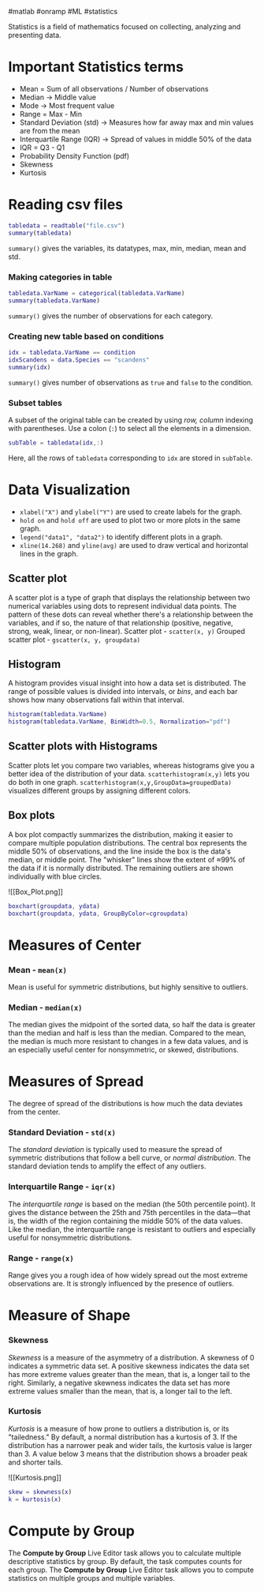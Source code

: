 #matlab #onramp #ML #statistics

Statistics is a field of mathematics focused on collecting, analyzing and presenting data. 
# Important Statistics terms
- Mean = Sum of all observations / Number of observations
- Median -> Middle value
- Mode -> Most frequent value
- Range = Max - Min
- Standard Deviation (std) -> Measures how far away max and min values are from the mean
- Interquartile Range (IQR) -> Spread of values in middle 50% of the data
- IQR = Q3 - Q1
- Probability Density Function (pdf)
- Skewness
- Kurtosis
# Reading csv files
```MATLAB
tabledata = readtable("file.csv")
summary(tabledata)
```
`summary()` gives the variables, its datatypes, max, min, median, mean and std.
### Making categories in table
```MATLAB
tabledata.VarName = categorical(tabledata.VarName)
summary(tabledata.VarName)
```
`summary()` gives the number of observations for each category.
### Creating new table based on conditions
```MATLAB
idx = tabledata.VarName == condition
idxScandens = data.Species == "scandens"
summary(idx)
```
`summary()` gives number of observations as `true` and `false` to the condition.
### Subset tables
A subset of the original table can be created by using _row, column_ indexing with parentheses. Use a colon (`:`) to select all the elements in a dimension. 
```MATLAB
subTable = tabledata(idx,:)
```
Here, all the rows of `tabledata` corresponding to `idx` are stored in `subTable`.
# Data Visualization
- `xlabel("X")` and `ylabel("Y")` are used to create labels for the graph.
- `hold on` and `hold off` are used to plot two or more plots in the same graph.
- `legend("data1", "data2")` to identify different plots in a graph.
- `xline(14.268)` and `yline(avg)` are used to draw vertical and horizontal lines in the graph.
## Scatter plot
A scatter plot is a type of graph that displays the relationship between two numerical variables using dots to represent individual data points. The pattern of these dots can reveal whether there's a relationship between the variables, and if so, the nature of that relationship (positive, negative, strong, weak, linear, or non-linear). 
Scatter plot - `scatter(x, y)`
Grouped scatter plot - `gscatter(x, y, groupdata)` 
## Histogram
A histogram provides visual insight into how a data set is distributed. The range of possible values is divided into intervals, or _bins_, and each bar shows how many observations fall within that interval.
```MATLAB
histogram(tabledata.VarName)
histogram(tabledata.VarName, BinWidth=0.5, Normalization="pdf")
```
## Scatter plots with Histograms
Scatter plots let you compare two variables, whereas histograms give you a better idea of the distribution of your data. `scatterhistogram(x,y)` lets you do both in one graph. 
`scatterhistogram(x,y,GroupData=groupedData)` visualizes different groups by assigning different colors. 
## Box plots
A box plot compactly summarizes the distribution, making it easier to compare multiple population distributions. The central box represents the middle 50% of observations, and the line inside the box is the data's median, or middle point. The "whisker" lines show the extent of ≈99% of the data if it is normally distributed. The remaining outliers are shown individually with blue circles.

![[Box_Plot.png]]

```MATLAB
boxchart(groupdata, ydata)
boxchart(groupdata, ydata, GroupByColor=cgroupdata)
```
# Measures of Center
### Mean - `mean(x)` 
Mean is useful for symmetric distributions, but highly sensitive to outliers.
### Median - `median(x)` 
The median gives the midpoint of the sorted data, so half the data is greater than the median and half is less than the median. Compared to the mean, the median is much more resistant to changes in a few data values, and is an especially useful center for nonsymmetric, or skewed, distributions.
# Measures of Spread
The degree of spread of the distributions is how much the data deviates from the center.
### Standard Deviation - `std(x)` 
The _standard deviation_ is typically used to measure the spread of symmetric distributions that follow a bell curve, or _normal distribution_. The standard deviation tends to amplify the effect of any outliers.
### Interquartile Range - `iqr(x)` 
The _interquartile range_ is based on the median (the 50th percentile point). It gives the distance between the 25th and 75th percentiles in the data—that is, the width of the region containing the middle 50% of the data values. Like the median, the interquartile range is resistant to outliers and especially useful for nonsymmetric distributions. 
### Range - `range(x)` 
Range gives you a rough idea of how widely spread out the most extreme observations are. It is strongly influenced by the presence of outliers.
# Measure of Shape
### Skewness
_Skewness_ is a measure of the asymmetry of a distribution. A skewness of 0 indicates a symmetric data set. A positive skewness indicates the data set has more extreme values greater than the mean, that is, a longer tail to the right. Similarly, a negative skewness indicates the data set has more extreme values smaller than the mean, that is, a longer tail to the left.
### Kurtosis
_Kurtosis_ is a measure of how prone to outliers a distribution is, or its "tailedness." By default, a normal distribution has a kurtosis of 3. If the distribution has a narrower peak and wider tails, the kurtosis value is larger than 3. A value below 3 means that the distribution shows a broader peak and shorter tails.

![[Kurtosis.png]]

```MATLAB
skew = skewness(x)
k = kurtosis(x)
```
# Compute by Group
The **Compute by Group** Live Editor task allows you to calculate multiple descriptive statistics by group. By default, the task computes counts for each group. The **Compute by Group** Live Editor task allows you to compute statistics on multiple groups and multiple variables.